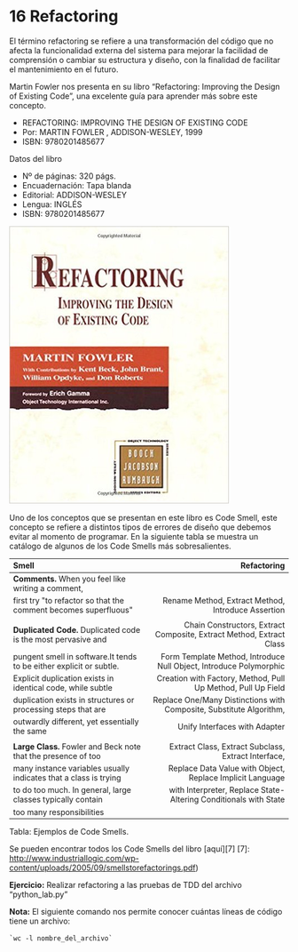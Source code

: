 # 16 Refactoring

El término refactoring se refiere a una transformación del código que no afecta la funcionalidad externa del sistema para mejorar la facilidad de comprensión o cambiar su estructura y diseño, con la finalidad de facilitar el mantenimiento en el futuro.

Martin Fowler nos presenta en su libro “Refactoring: Improving the Design of Existing Code”, una excelente guía para aprender más sobre este concepto. 

* REFACTORING: IMPROVING THE DESIGN OF EXISTING CODE
* Por: MARTIN FOWLER , ADDISON-WESLEY, 1999
* ISBN: 9780201485677

Datos del libro

* Nº de páginas: 320 págs.
* Encuadernación: Tapa blanda
* Editorial: ADDISON-WESLEY
* Lengua: INGLÉS
* ISBN: 9780201485677

![Libro Refactoring](images/librorefactoring.jpg)

Uno de los conceptos que se presentan en este libro es Code Smell, este concepto se refiere a distintos tipos de errores de diseño que debemos evitar al momento de programar. En la siguiente tabla se muestra un catálogo de algunos de los Code Smells más sobresalientes. 

| Smell                                                          |                          Refactoring                             |
| :---------------------------                                   | ------------------------------------------------:                |
| __Comments.__ When you feel like writing a comment,            |                                                                  |
| first try "to refactor so that the comment becomes superfluous"| Rename Method, Extract Method, Introduce Assertion               |
|                                                                |                                                                  |
| __Duplicated Code.__ Duplicated code is the most pervasive and | Chain Constructors, Extract Composite, Extract Method, Extract Class |
| pungent smell in software.It tends to be either explicit or subtle. | Form Template Method, Introduce Null Object, Introduce Polymorphic |
| Explicit duplication exists in identical code, while subtle    |  Creation with Factory, Method, Pull Up Method, Pull Up Field | 
| duplication exists in structures or processing steps that are  | Replace One/Many Distinctions with Composite, Substitute Algorithm,  |
| outwardly different, yet essentially the same                  | Unify Interfaces with Adapter     |
|                                                                |                                                                    |
| __Large Class.__ Fowler and Beck note that the presence of too | Extract Class, Extract Subclass, Extract Interface,               |
| many instance variables usually indicates that a class is trying | Replace Data Value with Object, Replace Implicit Language |
| to do too much. In general, large classes typically contain    |  with Interpreter, Replace State-Altering Conditionals with State |
| too many responsibilities                                      |                                                                  |
 
Tabla: Ejemplos de Code Smells.


Se pueden encontrar todos los Code Smells del libro [aquí][7] 
[7]: http://www.industriallogic.com/wp-content/uploads/2005/09/smellstorefactorings.pdf)


__Ejercicio:__ Realizar refactoring a las pruebas de TDD del archivo “python_lab.py”

__Nota:__ El siguiente comando nos permite conocer cuántas líneas de código tiene un archivo:

    `wc -l nombre_del_archivo`
